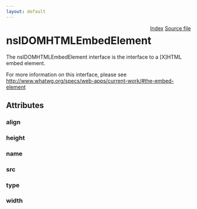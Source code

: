 ```yaml
---
layout: default
---
```

<div class='links' style='float:right'><a href="../index.html">Index</a>
<a href="http://dxr.mozilla.org/mozilla-central/source/dom/interfaces/html/nsIDOMHTMLEmbedElement.idl">Source file</a>
</div>

# nsIDOMHTMLEmbedElement #
  
The nsIDOMHTMLEmbedElement interface is the interface to a [X]HTML  
embed element.  
  
For more information on this interface, please see  
http://www.whatwg.org/specs/web-apps/current-work/#the-embed-element  
  

## Attributes ##

### align ###

### height ###

### name ###

### src ###

### type ###

### width ###

